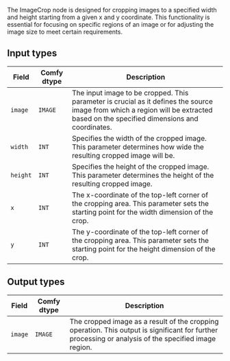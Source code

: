 The ImageCrop node is designed for cropping images to a specified width and height starting from a given x and y coordinate. This functionality is essential for focusing on specific regions of an image or for adjusting the image size to meet certain requirements.

## Input types

| Field | Comfy dtype | Description                                                                                   |
|-------|-------------|-----------------------------------------------------------------------------------------------|
| `image` | `IMAGE` | The input image to be cropped. This parameter is crucial as it defines the source image from which a region will be extracted based on the specified dimensions and coordinates. |
| `width` | `INT` | Specifies the width of the cropped image. This parameter determines how wide the resulting cropped image will be. |
| `height` | `INT` | Specifies the height of the cropped image. This parameter determines the height of the resulting cropped image. |
| `x` | `INT` | The x-coordinate of the top-left corner of the cropping area. This parameter sets the starting point for the width dimension of the crop. |
| `y` | `INT` | The y-coordinate of the top-left corner of the cropping area. This parameter sets the starting point for the height dimension of the crop. |

## Output types

| Field | Comfy dtype | Description                                                                   |
|-------|-------------|-------------------------------------------------------------------------------|
| `image` | `IMAGE` | The cropped image as a result of the cropping operation. This output is significant for further processing or analysis of the specified image region. |